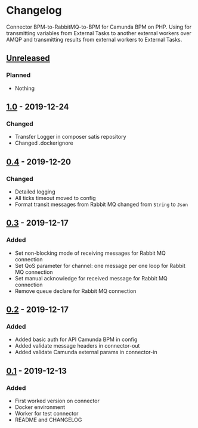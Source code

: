 # Changelog

Connector BPM-to-RabbitMQ-to-BPM for Camunda BPM on PHP.
Using for transmitting variables from External Tasks to another external workers over AMQP and transmitting results from external workers to External Tasks.


## [Unreleased]

### Planned
- Nothing

## [1.0] - 2019-12-24

### Changed
- Transfer Logger in composer satis repository
- Changed .dockerignore

## [0.4] - 2019-12-20

### Changed
- Detailed logging
- All ticks timeout moved to config
- Format transit messages from Rabbit MQ changed from `String` to `Json`

## [0.3] - 2019-12-17

### Added
- Set non-blocking mode of receiving messages for Rabbit MQ connection
- Set QoS parameter for channel: one message per one loop for Rabbit MQ connection
- Set manual acknowledge for received message for Rabbit MQ connection
- Remove queue declare for Rabbit MQ connection

## [0.2] - 2019-12-17

### Added

- Added basic auth for API Camunda BPM in config
- Added validate message headers in connector-out 
- Added validate Camunda external params in connector-in

## [0.1] - 2019-12-13

### Added

- First worked version on connector
- Docker environment
- Worker for test connector
- README and CHANGELOG

[unreleased]: https://gitlab.com/quancy-core/bpm-connector/-/tags/1.0
[1.0]: https://gitlab.com/quancy-core/bpm-connector/-/tags/1.0
[0.4]: https://gitlab.com/quancy-core/bpm-connector/-/tags/v0.4
[0.3]: https://gitlab.com/quancy-core/bpm-connector/-/tags/v0.3
[0.2]: https://gitlab.com/quancy-core/bpm-connector/-/tags/v0.2
[0.1]: https://gitlab.com/quancy-core/bpm-connector/-/tags/v0.1
